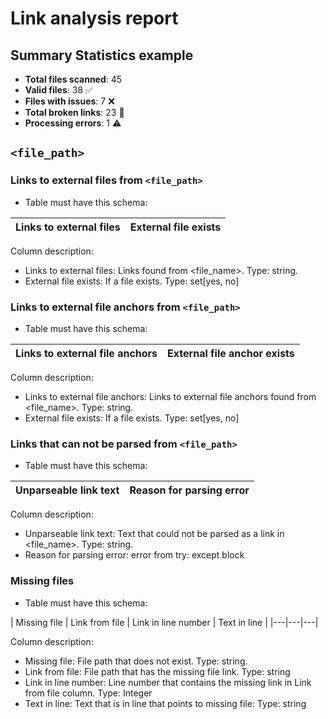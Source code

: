 # Link analysis report

## Summary Statistics example
- **Total files scanned**: 45
- **Valid files**: 38 ✅
- **Files with issues**: 7 ❌
- **Total broken links**: 23 🔗
- **Processing errors**: 1 ⚠️


## `<file_path>`
### Links to external files from `<file_path>`
- Table must have this schema:
<!-- Links to external files table schema -->
| Links to external files | External file exists | 
|---|---|
<!-- End Links to external files table schema -->
Column description:
- Links to external files: Links found from <file_name>. Type: string.
- External file exists: If a file exists. Type: set[yes, no]

### Links to external file anchors from `<file_path>`
- Table must have this schema:
<!-- Links to external file anchors table schema -->
| Links to external file anchors  | External file anchor exists | 
|---|---|
<!-- End Links to external file anchors table schema -->
Column description:
- Links to external file anchors: Links to external file anchors found from <file_name>. Type: string.
- External file exists: If a file exists. Type: set[yes, no]

### Links that can not be parsed from `<file_path>`
- Table must have this schema:
<!-- Links that can not be parsed table schema -->
| Unparseable link text | Reason for parsing error | 
|---|---|
<!-- End Links that can not be parsed table schema -->
Column description:
- Unparseable link text: Text that could not be parsed as a link in <file_name>. Type: string.
- Reason for parsing error: error from try: except block

### Missing files
- Table must have this schema:
<!-- Missing file table schema -->
| Missing file | Link from file | Link in line number | Text in line |
|---|---|---|
<!-- End Missing file table schema -->
Column description:
- Missing file: File path that does not exist. Type: string.
- Link from file: File path that has the missing file link. Type: string
- Link in line number: Line number that contains the missing link in Link from file column. Type: Integer
- Text in line: Text that is in line that points to missing file: Type: string

